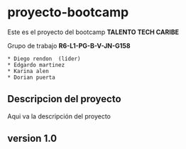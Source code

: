 # proyecto-bootcamp

Este es el proyecto del bootcamp **TALENTO TECH CARIBE**

Grupo de trabajo  **R6-L1-PG-B-V-JN-G158**
```
* Diego rendon  (líder)
* Edgardo martinez
* Karina alen
* Dorian puerta
```

## Descripcion del proyecto

Aqui va la descripción del proyecto

## version 1.0
